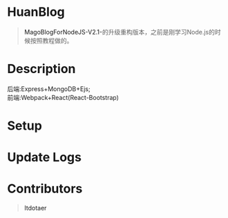 # HuanBlog

><a herf="https://github.com/Itdotaer/MagoBlogForNodeJS-V2.1-">MagoBlogForNodeJS-V2.1-</a>的升级重构版本，之前是刚学习Node.js的时候按照教程做的。


# Description
后端:Express+MongoDB+Ejs;</br>
前端:Webpack+React(React-Bootstrap)

# Setup

# Update Logs

# Contributors

><a herf="https://github.com/Itdotaer">Itdotaer</a>
